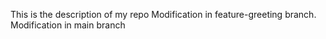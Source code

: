 This is the description of my repo
Modification in feature-greeting branch.
Modification in main branch
